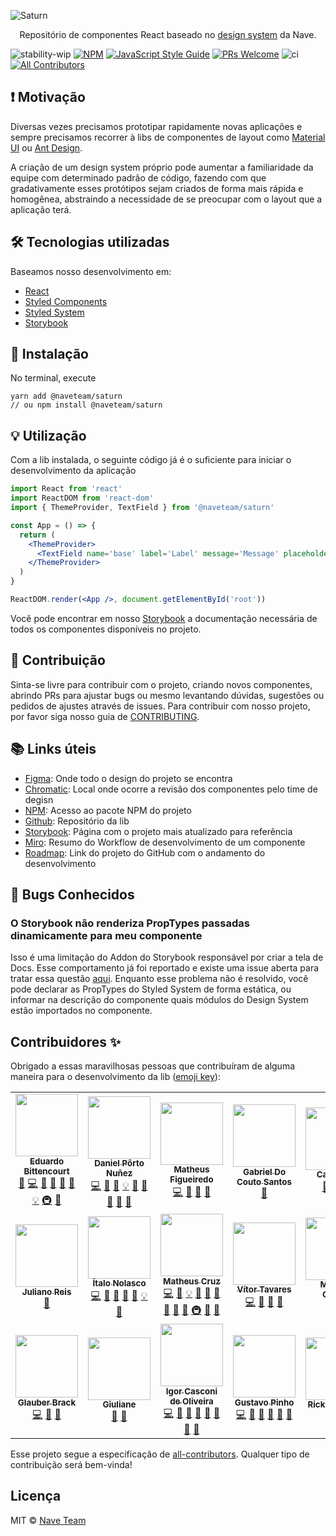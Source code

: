 ![Saturn](https://github.com/naveteam/saturn/blob/assets/header.png?raw=true)

<p align="center">Repositório de componentes React baseado no <a href='https://www.figma.com/file/O3bKxIcsj2rc1FNIRclJyT/Design-System'>design system</a> da Nave.</p>

![stability-wip](https://img.shields.io/badge/stability-work_in_progress-lightgrey.svg)
[![NPM](https://img.shields.io/npm/v/@naveteam/saturn.svg)](https://www.npmjs.com/package/@naveteam/saturn)
[![JavaScript Style Guide](https://img.shields.io/badge/code_style-standard-brightgreen.svg)](https://standardjs.com)
[![PRs Welcome](https://img.shields.io/badge/PRs-welcome-brightgreen.svg?style=flat)](http://makeapullrequest.com)
![ci](https://github.com/naveteam/saturn/workflows/ci/badge.svg)
[![All Contributors](https://img.shields.io/github/all-contributors/naveteam/saturn/main)](#contributors-)

## ❗️ Motivação

Diversas vezes precisamos prototipar rapidamente novas aplicações e sempre precisamos recorrer à libs de componentes de layout como [Material UI](https://material-ui.com/pt/) ou [Ant Design](https://ant.design/).

A criação de um design system próprio pode aumentar a familiaridade da equipe com determinado padrão de código, fazendo com que gradativamente esses protótipos sejam criados de forma mais rápida e homogênea, abstraindo a necessidade de se preocupar com o layout que a aplicação terá.

## 🛠 Tecnologias utilizadas

Baseamos nosso desenvolvimento em:

- [React](https://reactjs.org/)
- [Styled Components](https://www.styled-components.com/)
- [Styled System](https://styled-system.com/)
- [Storybook](https://github.com/storybooks/storybook)

## 🚀 Instalação

No terminal, execute

```shell
yarn add @naveteam/saturn
// ou npm install @naveteam/saturn
```

## 💡 Utilização

Com a lib instalada, o seguinte código já é o suficiente para iniciar o desenvolvimento da aplicação

```jsx
import React from 'react'
import ReactDOM from 'react-dom'
import { ThemeProvider, TextField } from '@naveteam/saturn'

const App = () => {
  return (
    <ThemeProvider>
      <TextField name='base' label='Label' message='Message' placeholder='Placeholder' />
    </ThemeProvider>
  )
}

ReactDOM.render(<App />, document.getElementById('root'))
```

Você pode encontrar em nosso [Storybook](https://saturn.nave.rs) a documentação necessária de todos os componentes disponíveis no projeto.

## 🤝 Contribuição

Sinta-se livre para contribuir com o projeto, criando novos componentes, abrindo PRs para ajustar bugs ou mesmo levantando dúvidas, sugestões ou pedidos de ajustes através de issues. Para contribuir com nosso projeto, por favor siga nosso guia de [CONTRIBUTING](CONTRIBUTING.md).

## 📚 Links úteis

- [Figma](https://www.figma.com/file/O3bKxIcsj2rc1FNIRclJyT/Design-System): Onde todo o design do projeto se encontra
- [Chromatic](https://www.chromatic.com/builds?appId=5ee911f58891670022043e8a): Local onde ocorre a revisão dos componentes pelo time de degisn
- [NPM](https://www.npmjs.com/package/@naveteam/saturn): Acesso ao pacote NPM do projeto
- [Github](https://github.com/naveteam/saturn): Repositório da lib
- [Storybook](https://saturn.nave.rs): Página com o projeto mais atualizado para referência
- [Miro](https://miro.com/app/board/o9J_kqytVp0=): Resumo do Workflow de desenvolvimento de um componente
- [Roadmap](https://github.com/naveteam/saturn/projects/2): Link do projeto do GitHub com o andamento do desenvolvimento

## 🐛 Bugs Conhecidos

### O Storybook não renderiza PropTypes passadas dinamicamente para meu componente

Isso é uma limitação do Addon do Storybook responsável por criar a tela de Docs. Esse comportamento já foi reportado e existe uma issue aberta para tratar essa questão [aqui](https://github.com/storybookjs/storybook/issues/10536). Enquanto esse problema não é resolvido, você pode declarar as PropTypes do Styled System de forma estática, ou informar na descrição do componente quais módulos do Design System estão importados no componente.

## Contribuidores ✨

Obrigado a essas maravilhosas pessoas que contribuíram de alguma maneira para o desenvolvimento da lib ([emoji key](https://allcontributors.org/docs/en/emoji-key)):

<!-- ALL-CONTRIBUTORS-LIST:START - Do not remove or modify this section -->
<!-- prettier-ignore-start -->
<!-- markdownlint-disable -->
<table>
  <tr>
    <td align="center"><a href="http://bittencourt.dev"><img src="https://avatars1.githubusercontent.com/u/25224459?v=4?s=100" width="100px;" alt=""/><br /><sub><b>Eduardo Bittencourt</b></sub></a><br /><a href="https://github.com/naveteam/saturn/commits?author=eduardobittencourt" title="Documentation">📖</a> <a href="https://github.com/naveteam/saturn/commits?author=eduardobittencourt" title="Code">💻</a> <a href="#ideas-eduardobittencourt" title="Ideas, Planning, & Feedback">🤔</a> <a href="#maintenance-eduardobittencourt" title="Maintenance">🚧</a> <a href="https://github.com/naveteam/saturn/pulls?q=is%3Apr+reviewed-by%3Aeduardobittencourt" title="Reviewed Pull Requests">👀</a> <a href="https://github.com/naveteam/saturn/issues?q=author%3Aeduardobittencourt" title="Bug reports">🐛</a> <a href="#example-eduardobittencourt" title="Examples">💡</a> <a href="#infra-eduardobittencourt" title="Infrastructure (Hosting, Build-Tools, etc)">🚇</a> <a href="#talk-eduardobittencourt" title="Talks">📢</a></td>
    <td align="center"><a href="https://github.com/dpnunez"><img src="https://avatars2.githubusercontent.com/u/46852072?v=4?s=100" width="100px;" alt=""/><br /><sub><b>Daniel Pôrto Nuñez</b></sub></a><br /><a href="https://github.com/naveteam/saturn/commits?author=dpnunez" title="Code">💻</a> <a href="https://github.com/naveteam/saturn/issues?q=author%3Adpnunez" title="Bug reports">🐛</a> <a href="https://github.com/naveteam/saturn/commits?author=dpnunez" title="Documentation">📖</a> <a href="#example-dpnunez" title="Examples">💡</a> <a href="#ideas-dpnunez" title="Ideas, Planning, & Feedback">🤔</a> <a href="#maintenance-dpnunez" title="Maintenance">🚧</a> <a href="https://github.com/naveteam/saturn/pulls?q=is%3Apr+reviewed-by%3Adpnunez" title="Reviewed Pull Requests">👀</a> <a href="#research-dpnunez" title="Research">🔬</a> <a href="#projectManagement-dpnunez" title="Project Management">📆</a></td>
    <td align="center"><a href="https://github.com/mathfigue"><img src="https://avatars2.githubusercontent.com/u/51998795?v=4?s=100" width="100px;" alt=""/><br /><sub><b>Matheus Figueiredo</b></sub></a><br /><a href="https://github.com/naveteam/saturn/commits?author=mathfigue" title="Code">💻</a> <a href="#ideas-mathfigue" title="Ideas, Planning, & Feedback">🤔</a> <a href="#maintenance-mathfigue" title="Maintenance">🚧</a> <a href="https://github.com/naveteam/saturn/pulls?q=is%3Apr+reviewed-by%3Amathfigue" title="Reviewed Pull Requests">👀</a></td>
    <td align="center"><a href="https://github.com/gabrieldocouto"><img src="https://avatars0.githubusercontent.com/u/40507979?v=4?s=100" width="100px;" alt=""/><br /><sub><b>Gabriel Do Couto Santos</b></sub></a><br /><a href="https://github.com/naveteam/saturn/commits?author=gabrieldocouto" title="Documentation">📖</a></td>
    <td align="center"><a href="http://caaiosb.github.io"><img src="https://avatars0.githubusercontent.com/u/34246280?v=4?s=100" width="100px;" alt=""/><br /><sub><b>Caio Silva</b></sub></a><br /><a href="https://github.com/naveteam/saturn/issues?q=author%3ACaaioSB" title="Bug reports">🐛</a> <a href="https://github.com/naveteam/saturn/commits?author=CaaioSB" title="Documentation">📖</a> <a href="#content-CaaioSB" title="Content">🖋</a></td>
    <td align="center"><a href="http://thiagonunesbatista.github.io"><img src="https://avatars3.githubusercontent.com/u/67487679?v=4?s=100" width="100px;" alt=""/><br /><sub><b>Thiago Nunes Batista</b></sub></a><br /><a href="https://github.com/naveteam/saturn/commits?author=thiagonunesbatista" title="Code">💻</a> <a href="https://github.com/naveteam/saturn/commits?author=thiagonunesbatista" title="Documentation">📖</a> <a href="#example-thiagonunesbatista" title="Examples">💡</a></td>
    <td align="center"><a href="https://github.com/rbschumacher"><img src="https://avatars2.githubusercontent.com/u/54547117?v=4?s=100" width="100px;" alt=""/><br /><sub><b>Rafael Schumacher</b></sub></a><br /><a href="https://github.com/naveteam/saturn/commits?author=rbschumacher" title="Code">💻</a> <a href="https://github.com/naveteam/saturn/commits?author=rbschumacher" title="Documentation">📖</a> <a href="#example-rbschumacher" title="Examples">💡</a> <a href="https://github.com/naveteam/saturn/pulls?q=is%3Apr+reviewed-by%3Arbschumacher" title="Reviewed Pull Requests">👀</a></td>
  </tr>
  <tr>
    <td align="center"><a href="https://www.linkedin.com/in/juliano-reis-2ab203142/"><img src="https://avatars0.githubusercontent.com/u/30237272?v=4?s=100" width="100px;" alt=""/><br /><sub><b>Juliano Reis</b></sub></a><br /><a href="https://github.com/naveteam/saturn/pulls?q=is%3Apr+reviewed-by%3Ajulianoddreis" title="Reviewed Pull Requests">👀</a></td>
    <td align="center"><a href="https://github.com/italonolasco"><img src="https://avatars0.githubusercontent.com/u/19333230?v=4?s=100" width="100px;" alt=""/><br /><sub><b>Ítalo Nolasco</b></sub></a><br /><a href="https://github.com/naveteam/saturn/commits?author=italonolasco" title="Code">💻</a> <a href="#maintenance-italonolasco" title="Maintenance">🚧</a> <a href="#talk-italonolasco" title="Talks">📢</a> <a href="#projectManagement-italonolasco" title="Project Management">📆</a> <a href="https://github.com/naveteam/saturn/pulls?q=is%3Apr+reviewed-by%3Aitalonolasco" title="Reviewed Pull Requests">👀</a> <a href="#example-italonolasco" title="Examples">💡</a> <a href="#ideas-italonolasco" title="Ideas, Planning, & Feedback">🤔</a></td>
    <td align="center"><a href="https://www.linkedin.com/in/matheus-cruz-54204b185/"><img src="https://avatars3.githubusercontent.com/u/33552730?v=4?s=100" width="100px;" alt=""/><br /><sub><b>Matheus Cruz</b></sub></a><br /><a href="https://github.com/naveteam/saturn/commits?author=devSiso" title="Code">💻</a> <a href="https://github.com/naveteam/saturn/commits?author=devSiso" title="Documentation">📖</a> <a href="#example-devSiso" title="Examples">💡</a> <a href="#maintenance-devSiso" title="Maintenance">🚧</a> <a href="https://github.com/naveteam/saturn/pulls?q=is%3Apr+reviewed-by%3AdevSiso" title="Reviewed Pull Requests">👀</a> <a href="#business-devSiso" title="Business development">💼</a> <a href="#ideas-devSiso" title="Ideas, Planning, & Feedback">🤔</a> <a href="#projectManagement-devSiso" title="Project Management">📆</a> <a href="#talk-devSiso" title="Talks">📢</a> <a href="#infra-devSiso" title="Infrastructure (Hosting, Build-Tools, etc)">🚇</a> <a href="#research-devSiso" title="Research">🔬</a> <a href="https://github.com/naveteam/saturn/issues?q=author%3AdevSiso" title="Bug reports">🐛</a></td>
    <td align="center"><a href="https://github.com/vitorwtavares"><img src="https://avatars3.githubusercontent.com/u/60239852?v=4?s=100" width="100px;" alt=""/><br /><sub><b>Vítor Tavares</b></sub></a><br /><a href="https://github.com/naveteam/saturn/commits?author=vitorwtavares" title="Code">💻</a> <a href="#maintenance-vitorwtavares" title="Maintenance">🚧</a> <a href="https://github.com/naveteam/saturn/pulls?q=is%3Apr+reviewed-by%3Avitorwtavares" title="Reviewed Pull Requests">👀</a> <a href="https://github.com/naveteam/saturn/commits?author=vitorwtavares" title="Documentation">📖</a></td>
    <td align="center"><a href="https://www.linkedin.com/in/coelhomariana/"><img src="https://avatars.githubusercontent.com/u/42039627?v=4?s=100" width="100px;" alt=""/><br /><sub><b>Mariana Coelho</b></sub></a><br /><a href="https://github.com/naveteam/saturn/commits?author=coelhomariana" title="Code">💻</a> <a href="https://github.com/naveteam/saturn/commits?author=coelhomariana" title="Documentation">📖</a></td>
    <td align="center"><a href="https://github.com/eduardaconde"><img src="https://avatars.githubusercontent.com/u/46696000?v=4?s=100" width="100px;" alt=""/><br /><sub><b>Eduarda Eisfeld Conde</b></sub></a><br /><a href="https://github.com/naveteam/saturn/commits?author=eduardaconde" title="Code">💻</a> <a href="https://github.com/naveteam/saturn/commits?author=eduardaconde" title="Documentation">📖</a></td>
    <td align="center"><a href="https://www.twitter.com/jpbretanha"><img src="https://avatars.githubusercontent.com/u/7989125?v=4?s=100" width="100px;" alt=""/><br /><sub><b>João Pedro Bretanha</b></sub></a><br /><a href="https://github.com/naveteam/saturn/commits?author=jpbretanha" title="Code">💻</a> <a href="https://github.com/naveteam/saturn/commits?author=jpbretanha" title="Documentation">📖</a> <a href="#ideas-jpbretanha" title="Ideas, Planning, & Feedback">🤔</a> <a href="#maintenance-jpbretanha" title="Maintenance">🚧</a> <a href="https://github.com/naveteam/saturn/issues?q=author%3Ajpbretanha" title="Bug reports">🐛</a></td>
  </tr>
  <tr>
    <td align="center"><a href="http://glauber@brack.com.br"><img src="https://avatars.githubusercontent.com/u/57924169?v=4?s=100" width="100px;" alt=""/><br /><sub><b>Glauber Brack</b></sub></a><br /><a href="https://github.com/naveteam/saturn/commits?author=glauberbrack" title="Code">💻</a> <a href="#maintenance-glauberbrack" title="Maintenance">🚧</a> <a href="https://github.com/naveteam/saturn/issues?q=author%3Aglauberbrack" title="Bug reports">🐛</a></td>
    <td align="center"><a href="https://www.linkedin.com/in/giuliane-oliveira-a3590316b/"><img src="https://avatars.githubusercontent.com/u/38573412?v=4?s=100" width="100px;" alt=""/><br /><sub><b>Giuliane</b></sub></a><br /><a href="#maintenance-GiulianeOliveira" title="Maintenance">🚧</a> <a href="https://github.com/naveteam/saturn/issues?q=author%3AGiulianeOliveira" title="Bug reports">🐛</a></td>
    <td align="center"><a href="https://github.com/igorcasconi"><img src="https://avatars.githubusercontent.com/u/37385365?v=4?s=100" width="100px;" alt=""/><br /><sub><b>Igor Casconi de Oliveira</b></sub></a><br /><a href="https://github.com/naveteam/saturn/commits?author=igorcasconi" title="Code">💻</a> <a href="https://github.com/naveteam/saturn/commits?author=igorcasconi" title="Documentation">📖</a> <a href="https://github.com/naveteam/saturn/pulls?q=is%3Apr+reviewed-by%3Aigorcasconi" title="Reviewed Pull Requests">👀</a> <a href="#projectManagement-igorcasconi" title="Project Management">📆</a> <a href="#maintenance-igorcasconi" title="Maintenance">🚧</a> <a href="#research-igorcasconi" title="Research">🔬</a> <a href="#ideas-igorcasconi" title="Ideas, Planning, & Feedback">🤔</a> <a href="https://github.com/naveteam/saturn/issues?q=author%3Aigorcasconi" title="Bug reports">🐛</a></td>
    <td align="center"><a href="https://github.com/gcdpinho"><img src="https://avatars.githubusercontent.com/u/12126109?v=4?s=100" width="100px;" alt=""/><br /><sub><b>Gustavo Pinho</b></sub></a><br /><a href="https://github.com/naveteam/saturn/commits?author=gcdpinho" title="Code">💻</a> <a href="https://github.com/naveteam/saturn/commits?author=gcdpinho" title="Documentation">📖</a> <a href="https://github.com/naveteam/saturn/pulls?q=is%3Apr+reviewed-by%3Agcdpinho" title="Reviewed Pull Requests">👀</a> <a href="#maintenance-gcdpinho" title="Maintenance">🚧</a> <a href="#ideas-gcdpinho" title="Ideas, Planning, & Feedback">🤔</a> <a href="https://github.com/naveteam/saturn/issues?q=author%3Agcdpinho" title="Bug reports">🐛</a></td>
    <td align="center"><a href="https://www.linkedin.com/in/rickyalmeidadev"><img src="https://avatars.githubusercontent.com/u/60705947?v=4?s=100" width="100px;" alt=""/><br /><sub><b>Ricky Almeida</b></sub></a><br /><a href="https://github.com/naveteam/saturn/pulls?q=is%3Apr+reviewed-by%3Arickyalmeidadev" title="Reviewed Pull Requests">👀</a></td>
    <td align="center"><a href="https://github.com/Carrilhos"><img src="https://avatars.githubusercontent.com/u/48035917?v=4?s=100" width="100px;" alt=""/><br /><sub><b>Gabriel Oliveira Carrilhos</b></sub></a><br /><a href="https://github.com/naveteam/saturn/commits?author=Carrilhos" title="Code">💻</a> <a href="#maintenance-Carrilhos" title="Maintenance">🚧</a> <a href="https://github.com/naveteam/saturn/pulls?q=is%3Apr+reviewed-by%3ACarrilhos" title="Reviewed Pull Requests">👀</a></td>
    <td align="center"><a href="https://www.linkedin.com/in/gabriel-ribeiro-8737021a6/"><img src="https://avatars.githubusercontent.com/u/45475094?v=4?s=100" width="100px;" alt=""/><br /><sub><b>Gabriel Ribeiro</b></sub></a><br /><a href="https://github.com/naveteam/saturn/commits?author=ghblue" title="Code">💻</a> <a href="#maintenance-ghblue" title="Maintenance">🚧</a> <a href="https://github.com/naveteam/saturn/pulls?q=is%3Apr+reviewed-by%3Aghblue" title="Reviewed Pull Requests">👀</a></td>
  </tr>
</table>

<!-- markdownlint-restore -->
<!-- prettier-ignore-end -->

<!-- ALL-CONTRIBUTORS-LIST:END -->

Esse projeto segue a especificação de [all-contributors](https://github.com/all-contributors/all-contributors). Qualquer tipo de contribuição será bem-vinda!

## Licença

MIT © [Nave Team](https://github.com/naveteam)
